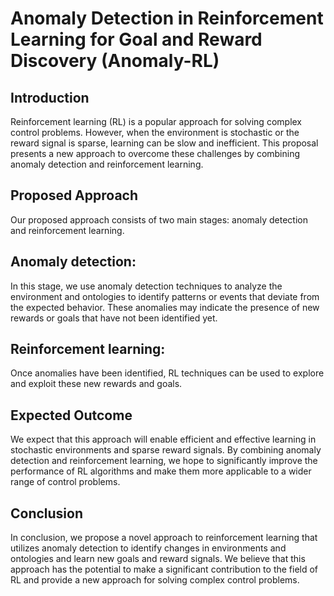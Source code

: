# Anomaly Detection in Reinforcement Learning for Goal and Reward Discovery (Anomaly-RL)

## Introduction
Reinforcement learning (RL) is a popular approach for solving complex control problems. However, when the environment is stochastic or the reward signal is sparse, learning can be slow and inefficient. This proposal presents a new approach to overcome these challenges by combining anomaly detection and reinforcement learning.

## Proposed Approach
Our proposed approach consists of two main stages: anomaly detection and reinforcement learning.

## Anomaly detection: 
In this stage, we use anomaly detection techniques to analyze the environment and ontologies to identify patterns or events that deviate from the expected behavior. These anomalies may indicate the presence of new rewards or goals that have not been identified yet.

## Reinforcement learning: 
Once anomalies have been identified, RL techniques can be used to explore and exploit these new rewards and goals.

## Expected Outcome
We expect that this approach will enable efficient and effective learning in stochastic environments and sparse reward signals. By combining anomaly detection and reinforcement learning, we hope to significantly improve the performance of RL algorithms and make them more applicable to a wider range of control problems.

## Conclusion
In conclusion, we propose a novel approach to reinforcement learning that utilizes anomaly detection to identify changes in environments and ontologies and learn new goals and reward signals. We believe that this approach has the potential to make a significant contribution to the field of RL and provide a new approach for solving complex control problems.

